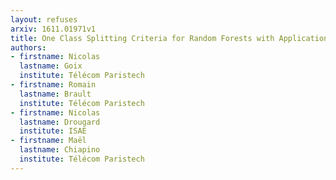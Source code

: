 ```yaml
---
layout: refuses
arxiv: 1611.01971v1
title: One Class Splitting Criteria for Random Forests with Application to Anomaly Detection
authors:
- firstname: Nicolas
  lastname: Goix
  institute: Télécom Paristech
- firstname: Romain
  lastname: Brault
  institute: Télécom Paristech
- firstname: Nicolas
  lastname: Drougard
  institute: ISAE
- firstname: Maël
  lastname: Chiapino
  institute: Télécom Paristech
---
```

